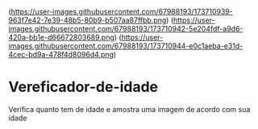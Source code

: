 (https://user-images.githubusercontent.com/67988193/173710939-963f7e42-7e39-48b5-80b9-b507aa87ffbb.png)
(https://user-images.githubusercontent.com/67988193/173710942-5e204fdf-a9d6-420a-bb1e-d66672803689.png)
(https://user-images.githubusercontent.com/67988193/173710944-e0c1aeba-e31d-4cec-bd9a-478f4d8096d4.png)
# Vereficador-de-idade
Verifica quanto tem de idade e  amostra uma imagem de acordo com sua idade
